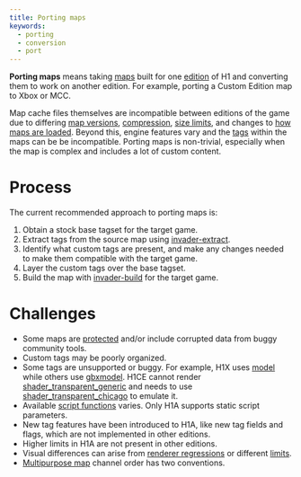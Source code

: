 ```yaml
---
title: Porting maps
keywords:
  - porting
  - conversion
  - port
---
```

**Porting maps** means taking [maps](~map) built for one [edition](~h1#editions-and-versions) of H1 and converting them to work on another edition. For example, porting a Custom Edition map to Xbox or MCC.

Map cache files themselves are incompatible between editions of the game due to differing [map versions](~map#map-header-cache-version), [compression](~map#compressed-maps), [size limits](~map#map-file-size-limit), and changes to [how maps are loaded](~map#map-loading). Beyond this, engine features vary and the [tags](~tags) within the maps can be be incompatible. Porting maps is non-trivial, especially when the map is complex and includes a lot of custom content.

# Process
The current recommended approach to porting maps is:

1. Obtain a stock base tagset for the target game.
2. Extract tags from the source map using [invader-extract](~).
3. Identify what custom tags are present, and make any changes needed to make them compatible with the target game.
4. Layer the custom tags over the base tagset.
5. Build the map with [invader-build](~) for the target game.

# Challenges

* Some maps are [protected](~map#protected-maps) and/or include corrupted data from buggy community tools.
* Custom tags may be poorly organized.
* Some tags are unsupported or buggy. For example, H1X uses [model](~) while others use [gbxmodel](~). H1CE cannot render [shader_transparent_generic](~) and needs to use [shader_transparent_chicago](~) to emulate it.
* Available [script functions](~scripting#hsc-reference) varies. Only H1A supports static script parameters.
* New tag features have been introduced to H1A, like new tag fields and flags, which are not implemented in other editions.
* Higher limits in H1A are not present in other editions.
* Visual differences can arise from [renderer regressions](~renderer#gearbox-regressions) or different [limits](~renderer#limits).
* [Multipurpose map](~shader_model/#multipurpose-map) channel order has two conventions.
